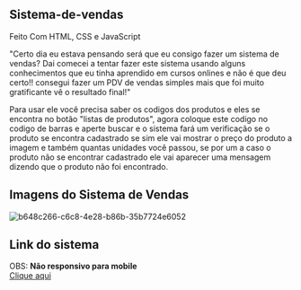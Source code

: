 <h2>Sistema-de-vendas</h2>
Feito Com HTML, CSS e  JavaScript

"Certo dia eu estava pensando será que eu consigo fazer um sistema de vendas? 
Dai comecei a tentar fazer este sistema usando alguns conhecimentos que eu tinha aprendido em cursos onlines e não é que deu certo!! consegui fazer um PDV de vendas simples mais que foi muito gratificante vê o resultado final!"

Para usar ele você precisa saber os codigos dos produtos e eles se encontra no botão  "listas de produtos", agora coloque este codigo no codigo de barras e aperte buscar e o sistema fará um verificação se o produto se encontra cadastrado se sim  ele vai mostrar o preço do produto a imagem e também quantas unidades você passou, se por um a caso o produto não se encontrar cadastrado ele vai aparecer uma mensagem dizendo que o produto não foi encontrado.
 
<h2>Imagens do Sistema de Vendas</h2>


![b648c266-c6c8-4e28-b86b-35b7724e6052](https://github.com/Jp-Cardoso360/Sistema-de-vendas/assets/141683330/2e77e44a-4a8f-440d-9ccd-84ae92edc795)
<h2>Link do sistema</h2>
OBS: <strong>Não responsivo para mobile</strong><br>
<a href = "https://sistema-de-vendas-jp-cadoso360.netlify.app/"target = "blank">Clique aqui</a>
